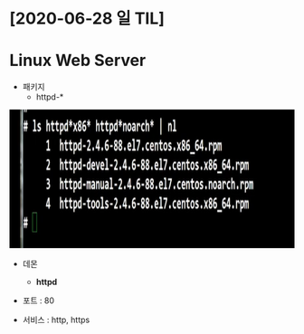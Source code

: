 # [2020-06-28 일 TIL]

# Linux Web Server

- 패키지
  - httpd-*

<img src="./httpd.PNG">

- 데몬
  - **httpd**

- 포트 : 80

- 서비스 : http, https

